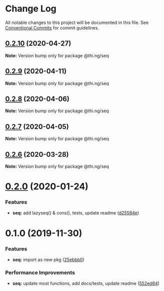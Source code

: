 # Change Log

All notable changes to this project will be documented in this file.
See [Conventional Commits](https://conventionalcommits.org) for commit guidelines.

## [0.2.10](https://github.com/thi-ng/umbrella/compare/@thi.ng/seq@0.2.9...@thi.ng/seq@0.2.10) (2020-04-27)

**Note:** Version bump only for package @thi.ng/seq





## [0.2.9](https://github.com/thi-ng/umbrella/compare/@thi.ng/seq@0.2.8...@thi.ng/seq@0.2.9) (2020-04-11)

**Note:** Version bump only for package @thi.ng/seq





## [0.2.8](https://github.com/thi-ng/umbrella/compare/@thi.ng/seq@0.2.7...@thi.ng/seq@0.2.8) (2020-04-06)

**Note:** Version bump only for package @thi.ng/seq





## [0.2.7](https://github.com/thi-ng/umbrella/compare/@thi.ng/seq@0.2.6...@thi.ng/seq@0.2.7) (2020-04-05)

**Note:** Version bump only for package @thi.ng/seq





## [0.2.6](https://github.com/thi-ng/umbrella/compare/@thi.ng/seq@0.2.5...@thi.ng/seq@0.2.6) (2020-03-28)

**Note:** Version bump only for package @thi.ng/seq





# [0.2.0](https://github.com/thi-ng/umbrella/compare/@thi.ng/seq@0.1.0...@thi.ng/seq@0.2.0) (2020-01-24)

### Features

* **seq:** add lazyseq() & cons(), tests, update readme ([d25584e](https://github.com/thi-ng/umbrella/commit/d25584ed9b9600629d13f8f59217a3777372bb16))

# 0.1.0 (2019-11-30)

### Features

* **seq:** import as new pkg ([25ebbb0](https://github.com/thi-ng/umbrella/commit/25ebbb00d8f992beaf4eaa0c855337c5932d6c1c))

### Performance Improvements

* **seq:** update most functions, add docs/tests, update readme ([552ed64](https://github.com/thi-ng/umbrella/commit/552ed646b5527569777500d0235de8e6d19ec67a))
